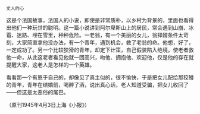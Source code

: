     丈人的心 

   这是个法国故事，法国人的小说，即使是非常质朴，以乡村为背景的，里面也看得出他们一种玩世的聪明。这一篇小说讲到阿尔卑斯山上的居民，常会遇到山崩、冰雹、迷路、埋在雪里，种种危险。一老翁，有一个美丽的女儿，翁择婿条件太苛刻，大家简直拿他没办法，有一个青年，遇到机会，救了老翁的命。他想，好了，一定成功了。另一个比较狡猾的青年，却定下计策，自己假装陷入绝境，使老者救他一命，从此这老者看见他就一团高兴，吻他、拥抱他、欢迎他，仅是他的存在就提醒大家，这老人是怎样的一个英雄。

   看看那一个有恩于自己的，却像见了真主似的，很不愉快，于是把女儿配给那狡猾的青年，青年在结婚前，喝醉了酒，说出真心话，老人知道受骗，把女儿收回了——但这是太恶俗的尾巴。

   （原刊1945年4月3日上海《小报》）

